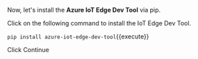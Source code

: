 Now, let's install the **Azure IoT Edge Dev Tool** via pip.

Click on the following command to install the IoT Edge Dev Tool.

`pip install azure-iot-edge-dev-tool`{{execute}}

Click Continue


